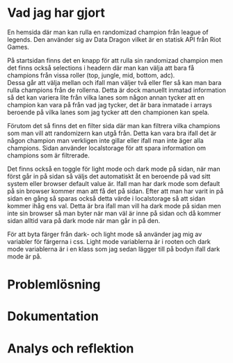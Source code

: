 # Vad jag har gjort
En hemsida där man kan rulla en randomizad champion från league of legends. Den använder sig av Data Dragon vilket är en statisk API från Riot Games. 

På startsidan finns det en knapp för att rulla sin randomizad champion men det finns också selections i headern där man kan välja att bara få champions från vissa roller (top, jungle, mid, bottom, adc). \
Dessa går att välja mellan och ifall man väljer två eller fler så kan man bara rulla champions från de rollerna. 
Detta är dock manuellt inmatad information så det kan variera lite från vilka lanes som någon annan tycker att en champion kan vara på från vad jag tycker, det är bara inmatade i arrays beroende på vilka lanes som jag tycker att den championen kan spela.

Förutom det så finns det en filter sida där man kan filtrera vilka champions som man vill att randomizern kan utgå från. Detta kan vara bra ifall det är någon champion man verkligen inte gillar eller ifall man inte äger alla champions. Sidan använder localstorage för att spara information om champions som är filtrerade. 

Det finns också en toggle för light mode och dark mode på sidan, när man först går in på sidan så väljs det automatiskt åt en beroende på vad sitt system eller browser default value är. Ifall man har dark mode som default på sin browser kommer man att få det på sidan. Efter att man har varit in på sidan en gång så sparas också detta värde i localstorage så att sidan kommer ihåg ens val. Detta är bra ifall man vill ha dark mode på sidan men inte sin browser så man byter när man väl är inne på sidan och då kommer sidan alltid vara på dark mode när man går in på den. 

För att byta färger från dark- och light mode så använder jag mig av variabler för färgerna i css. Light mode variablerna är i rooten och dark mode variablerna är i en klass som jag sedan lägger till på bodyn ifall dark mode är på. 

# Problemlösning

# Dokumentation

# Analys och reflektion


